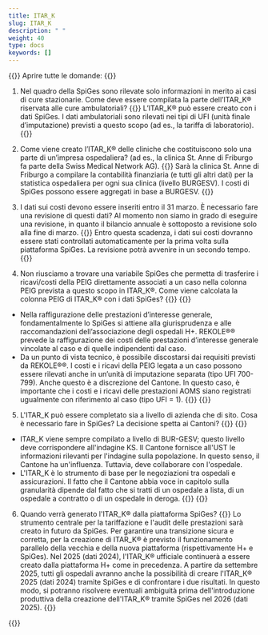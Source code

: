 ```yaml
---
title: ITAR_K 
slug: ITAR_K
description: " "
weight: 40
type: docs
keywords: []
---
```


{{<faqBlock>}}
Aprire tutte le domande: {{<collapsibleGroupCommand groupId="ITARK">}}

1. Nel quadro della SpiGes sono rilevate solo informazioni in merito ai casi di cure stazionarie. Come deve essere compilata la parte dell’ITAR_K® riservata alle cure ambulatoriali?
{{<collapsibleBlock groupId="ITARK">}}
L’ITAR_K® può essere creato con i dati SpiGes. I dati ambulatoriali sono rilevati nei tipi di UFI (unità finale d’imputazione) previsti a questo scopo (ad es., la tariffa di laboratorio).
{{</collapsibleBlock>}}

2. Come viene creato l’ITAR_K® delle cliniche che costituiscono solo una parte di un’impresa ospedaliera? (ad es., la clinica St. Anne di Friburgo fa parte della Swiss Medical Network AG).
{{<collapsibleBlock groupId="ITARK">}}
Sarà la clinica St. Anne di Friburgo a compilare la contabilità finanziaria (e tutti gli altri dati) per la statistica ospedaliera per ogni sua clinica (livello BURGESV). I costi di SpiGes possono essere aggregati in base a BURGESV.
{{</collapsibleBlock>}}

3. I dati sui costi devono essere inseriti entro il 31 marzo. È necessario fare una revisione di questi dati? Al momento non siamo in grado di eseguire una revisione, in quanto il bilancio annuale è sottoposto a revisione solo alla fine di marzo.
{{<collapsibleBlock groupId="ITARK">}}
Entro questa scadenza, i dati sui costi dovranno essere stati controllati automaticamente per la prima volta sulla piattaforma SpiGes. La revisione potrà avvenire in un secondo tempo.
{{</collapsibleBlock>}}

4. Non riusciamo a trovare una variabile SpiGes che permetta di trasferire i ricavi/costi della PEIG direttamente associati a un caso nella colonna PEIG prevista a questo scopo in ITAR_K®. Come viene calcolata la colonna PEIG di ITAR_K® con i dati SpiGes?
{{<collapsibleBlock groupId="ITARK">}}
{{<markdown>}}
- Nella raffigurazione delle prestazioni d’interesse generale, fondamentalmente lo SpiGes si attiene alla giurisprudenza e alle raccomandazioni dell’associazione degli ospedali H+. REKOLE®® prevede la raffigurazione dei costi delle prestazioni d’interesse generale vincolate al caso e di quelle indipendenti dal caso.
- Da un punto di vista tecnico, è possibile discostarsi dai requisiti previsti da REKOLE®®. I costi e i ricavi della PEIG legata a un caso possono essere rilevati anche in un’unità di imputazione separata (tipo UFI 700-799). Anche questo è a discrezione del Cantone. In questo caso, è importante che i costi e i ricavi delle prestazioni AOMS siano registrati ugualmente con riferimento al caso (tipo UFI = 1).
{{</markdown>}}
{{</collapsibleBlock>}}

5. L'ITAR_K può essere completato sia a livello di azienda che di sito. Cosa è necessario fare in SpiGes? La decisione spetta ai Cantoni?
{{<collapsibleBlock groupId="ITARK">}}
{{<markdown>}}
- ITAR_K viene sempre compilato a livello di BUR-GESV; questo livello deve corrispondere all'indagine KS. Il Cantone fornisce all'UST le informazioni rilevanti per l'indagine sulla popolazione. In questo senso, il Cantone ha un'influenza. Tuttavia, deve collaborare con l'ospedale. 
- L'ITAR_K è lo strumento di base per le negoziazioni tra ospedali e assicurazioni. Il fatto che il Cantone abbia voce in capitolo sulla granularità dipende dal fatto che si tratti di un ospedale a lista, di un ospedale a contratto o di un ospedale in deroga.
{{</markdown>}}
{{</collapsibleBlock>}}

6. Quando verrà generato l'ITAR_K® dalla piattaforma SpiGes?
{{<collapsibleBlock groupId="ITARK">}}
Lo strumento centrale per la tariffazione e l'audit delle prestazioni sarà creato in futuro da SpiGes. Per garantire una transizione sicura e corretta, per la creazione di ITAR_K® è previsto il funzionamento parallelo della vecchia e della nuova piattaforma (rispettivamente H+ e SpiGes). Nel 2025 (dati 2024), l'ITAR_K® ufficiale continuerà a essere creato dalla piattaforma H+ come in precedenza. A partire da settembre 2025, tutti gli ospedali avranno anche la possibilità di creare l'ITAR_K® 2025 (dati 2024) tramite SpiGes e di confrontare i due risultati. In questo modo, si potranno risolvere eventuali ambiguità prima dell'introduzione produttiva della creazione dell'ITAR_K® tramite SpiGes nel 2026 (dati 2025).
{{</collapsibleBlock>}}

{{</faqBlock>}}